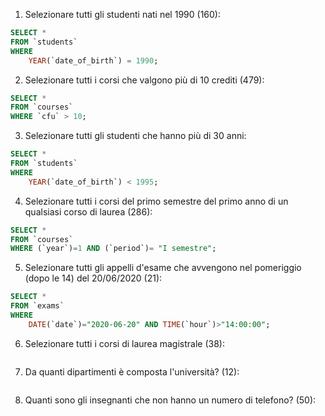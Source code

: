 1. Selezionare tutti gli studenti nati nel 1990 (160):

```sql
SELECT *
FROM `students`
WHERE
	YEAR(`date_of_birth`) = 1990;
```

2. Selezionare tutti i corsi che valgono più di 10 crediti (479):

```sql
SELECT *
FROM `courses`
WHERE `cfu` > 10;
```

3. Selezionare tutti gli studenti che hanno più di 30 anni:

```sql
SELECT *
FROM `students`
WHERE
	YEAR(`date_of_birth`) < 1995;
```

4. Selezionare tutti i corsi del primo semestre del primo anno di un qualsiasi corso di
   laurea (286):

```sql
SELECT *
FROM `courses`
WHERE (`year`)=1 AND (`period`)= "I semestre";
```

5. Selezionare tutti gli appelli d'esame che avvengono nel pomeriggio (dopo le 14) del
   20/06/2020 (21):

```sql
SELECT *
FROM `exams`
WHERE
	DATE(`date`)="2020-06-20" AND TIME(`hour`)>"14:00:00";
```

6. Selezionare tutti i corsi di laurea magistrale (38):

```sql

```

7. Da quanti dipartimenti è composta l'università? (12):

```sql

```

8. Quanti sono gli insegnanti che non hanno un numero di telefono? (50):

```sql

```
